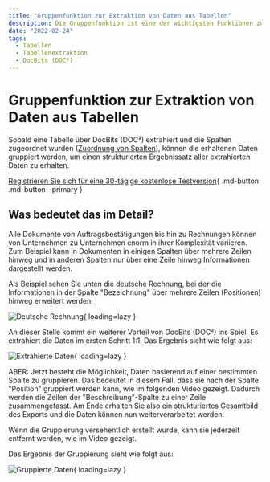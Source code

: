 ```yaml
---
title: "Gruppenfunktion zur Extraktion von Daten aus Tabellen"
description: Die Gruppenfunktion ist eine der wichtigsten Funktionen zur Extraktion von Daten aus Tabellen. Sobald eine Tabelle über DocBits (DOC²) extrahiert und die Spalten zugeordnet wurden, können die erhaltenen Daten gruppiert werden, um einen strukturierten Ergebnissatz aller extrahierten Daten zu erhalten.
date: "2022-02-24"
tags:
  - Tabellen
  - Tabellenextraktion
  - DocBits (DOC²)
---
```


# Gruppenfunktion zur Extraktion von Daten aus Tabellen

Sobald eine Tabelle über DocBits (DOC²) extrahiert und die Spalten zugeordnet wurden ([Zuordnung von Spalten](/docbits/table-extraction/mapping-of-columns/)), können die erhaltenen Daten gruppiert werden, um einen strukturierten Ergebnissatz aller extrahierten Daten zu erhalten.

[Registrieren Sie sich für eine 30-tägige kostenlose Testversion](https://app.polydocs.io){ .md-button .md-button--primary }

## Was bedeutet das im Detail?

Alle Dokumente von Auftragsbestätigungen bis hin zu Rechnungen können von Unternehmen zu Unternehmen enorm in ihrer Komplexität variieren. Zum Beispiel kann in Dokumenten in einigen Spalten über mehrere Zeilen hinweg und in anderen Spalten nur über eine Zeile hinweg Informationen dargestellt werden.

Als Beispiel sehen Sie unten die deutsche Rechnung, bei der die Informationen in der Spalte "Bezeichnung" über mehrere Zeilen (Positionen) hinweg erweitert werden.

![Deutsche Rechnung](/_images/docbits/image-30-1024x636.png){ loading=lazy }

An dieser Stelle kommt ein weiterer Vorteil von DocBits (DOC²) ins Spiel. Es extrahiert die Daten im ersten Schritt 1:1. Das Ergebnis sieht wie folgt aus:

![Extrahierte Daten](/_images/docbits/image-31-1024x633.png){ loading=lazy }

ABER: Jetzt besteht die Möglichkeit, Daten basierend auf einer bestimmten Spalte zu gruppieren. Das bedeutet in diesem Fall, dass sie nach der Spalte "Position" gruppiert werden kann, wie im folgenden Video gezeigt. Dadurch werden die Zeilen der "Beschreibung"-Spalte zu einer Zeile zusammengefasst. Am Ende erhalten Sie also ein strukturiertes Gesamtbild des Exports und die Daten können nun weiterverarbeitet werden.

Wenn die Gruppierung versehentlich erstellt wurde, kann sie jederzeit entfernt werden, wie im Video gezeigt.

Das Ergebnis der Gruppierung sieht wie folgt aus:

![Gruppierte Daten](/_images/docbits/image-32-1024x567.png){ loading=lazy }